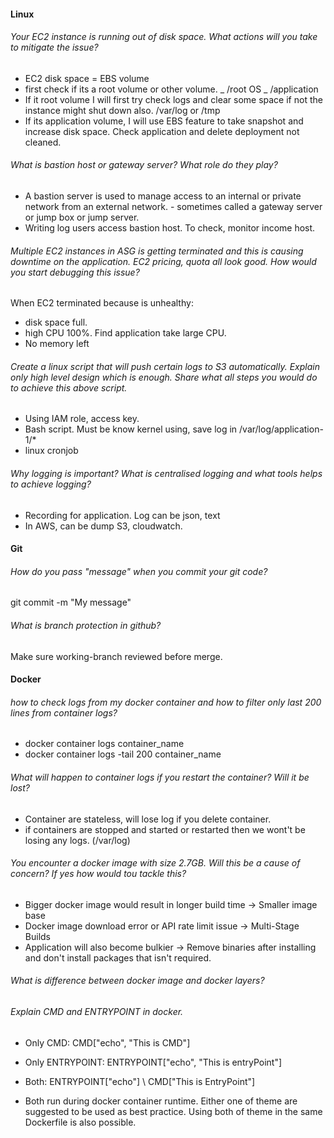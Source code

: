 #### Linux
###### Your EC2 instance is running out of disk space. What actions will you take to mitigate the issue?
- EC2 disk space = EBS volume
- first check if its a root volume or other volume.
_ /root OS
_ /application
- If it root volume I will first try check logs and clear some space if not the instance might shut down also. /var/log or /tmp
- If its application volume, I will use EBS feature to take snapshot and increase disk space. Check application and delete deployment not cleaned.

###### What is bastion host or gateway server? What role do they play?
- A bastion server is used to manage access to an internal or private network from an external network. - sometimes called a gateway server or jump box or jump server.
- Writing log users access bastion host. To check, monitor income host.

###### Multiple EC2 instances in ASG is getting terminated and this is causing downtime on the application. EC2 pricing, quota all look good. How would you start debugging this issue?
When EC2 terminated because is unhealthy:
- disk space full.
- high CPU 100%. Find application take large CPU.
- No memory left

###### Create a linux script that will push certain logs to S3 automatically. Explain only high level design which is enough. Share what all steps you would do to achieve this above script.
- Using IAM role, access key.
- Bash script. Must be know kernel using, save log in /var/log/application-1/*
- linux cronjob

###### Why logging is important? What is centralised logging and what tools helps to achieve logging?
- Recording for application. Log can be json, text
- In AWS, can be dump S3, cloudwatch.

#### Git
###### How do you pass "message" when you commit your git code?
git commit -m "My message"

###### What is branch protection in github?
Make sure working-branch reviewed before merge.

#### Docker
###### how to check logs from my docker container and how to filter only last 200 lines from container logs?
- docker container logs container_name
- docker container logs -tail 200 container_name

###### What will happen to container logs if you restart the container? Will it be lost?
- Container are stateless, will lose log if you delete container.
- if containers are stopped and started or restarted then we wont't be losing any logs. (/var/log)

###### You encounter a docker image with size 2.7GB. Will this be a cause of concern? If yes how would tou tackle this?
- Bigger docker image would result in longer build time -> Smaller image base
- Docker image download error or API rate limit issue -> Multi-Stage Builds
- Application will also become bulkier -> Remove binaries after installing and don't install packages that isn't required.

###### What is difference between docker image and docker layers?
###### Explain CMD and ENTRYPOINT in docker. 
 - Only CMD: CMD["echo", "This is CMD"]
 - Only ENTRYPOINT: ENTRYPOINT["echo", "This is entryPoint"]
 - Both: ENTRYPOINT["echo"] \ CMD["This is EntryPoint"]

 - Both run during docker container runtime. Either one of theme are suggested to be used as best practice. Using both of theme in the same Dockerfile is also possible.
 